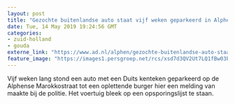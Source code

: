 ```yaml
---
layout: post
title: "Gezochte buitenlandse auto staat vijf weken geparkeerd in Alphen"
date: Tue, 14 May 2019 19:24:56 GMT
categories: 
- zuid-holland 
- gouda 
externe_link: "https://www.ad.nl/alphen/gezochte-buitenlandse-auto-staat-vijf-weken-geparkeerd-in-alphen~a7aa26fc/"
feature_image: "https://images1.persgroep.net/rcs/xsd7d3QV2Ut7LQ1fBw03b153-lY/diocontent/148378695/_fitwidth/400/?appId=21791a8992982cd8da851550a453bd7f&quality=0.7"
---
```


Vijf weken lang stond een auto met een Duits kenteken geparkeerd op de Alphense Marokkostraat tot een oplettende burger hier een melding van maakte bij de politie. Het voertuig bleek op een opsporingslijst te staan.
